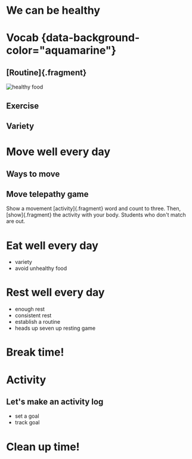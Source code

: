 # We can be healthy

# Vocab {data-background-color="aquamarine"}

## [Routine]{.fragment}

![healthy food](https://www.morelandobgyn.com/hs-fs/hubfs/Imported_Blog_Media/GettyImages-854725402-1.jpg?width=400&name=GettyImages-854725402-1.jpg)

## Exercise

## Variety

# Move well every day

## Ways to move

## Move telepathy game

Show a movement [activity]{.fragment} word and count to three. Then, [show]{.fragment} the activity with your body. Students who don't match are out.

# Eat well every day

- variety
- avoid unhealthy food

# Rest well every day

- enough rest
- consistent rest
- establish a routine
- heads up seven up resting game

# Break time!

# Activity

## Let's make an activity log

* set a goal
* track goal

# Clean up time!
